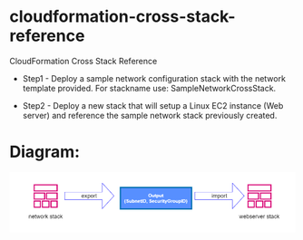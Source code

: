 # cloudformation-cross-stack-reference

CloudFormation Cross Stack Reference

- Step1 - Deploy a sample network configuration stack with the network template provided. For stackname use: SampleNetworkCrossStack.

- Step2 - Deploy a new stack that will setup a Linux EC2 instance (Web server) and reference the sample network stack previously created.

# Diagram:
![](images/diagram.drawio.png)